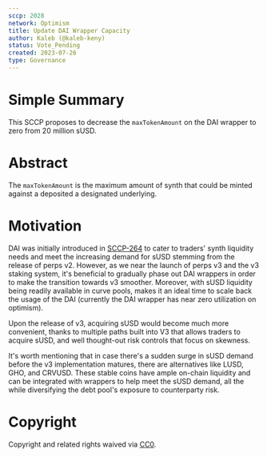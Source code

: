 ```yaml
---
sccp: 2028
network: Optimism
title: Update DAI Wrapper Capacity
author: Kaleb (@kaleb-keny)
status: Vote_Pending
created: 2023-07-26
type: Governance
---
```


# Simple Summary

This SCCP proposes to decrease the `maxTokenAmount` on the DAI wrapper to zero from 20 million sUSD.

# Abstract

The `maxTokenAmount` is the maximum amount of synth that could be minted against a deposited a designated underlying.

# Motivation

DAI was initially introduced in [SCCP-264](https://sips.synthetix.io/sccp/sccp-264/) to cater to traders' synth liquidity needs and meet the increasing demand for sUSD stemming from the release of perps v2. However, as we near the launch of perps v3 and the v3 staking system, it's beneficial to gradually phase out DAI wrappers in order to make the transition towards v3 smoother. Moreover, with sUSD liquidity being readily available in curve pools, makes it an ideal time to scale back the usage of the DAI (currently the DAI wrapper has near zero utilization on optimism).

Upon the release of v3, acquiring sUSD would become much more convenient, thanks to multiple paths built into V3 that allows traders to acquire sUSD, and well thought-out risk controls that focus on skewness.

It's worth mentioning that in case there's a sudden surge in sUSD demand before the v3 implementation matures, there are alternatives like LUSD, GHO, and CRVUSD. These stable coins have ample on-chain liquidity and can be integrated with wrappers to help meet the sUSD demand, all the while diversifying the debt pool's exposure to counterparty risk.


# Copyright

Copyright and related rights waived via [CC0](https://creativecommons.org/publicdomain/zero/1.0/).
